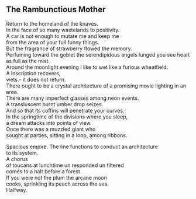 The Rambunctious Mother
-----------------------
Return to the homeland of the knaves.  
In the face of so many wastelands to positivity.  
A car is not enough to mutate me and keep me  
from the area of your full funny things.  
But the fragrance of strawberry flowed the memory.  
Perfuming toward the goblet the serendipidous angels lunged you see heart as full as the mist.  
Around the moonlight evening I like to wet like a furious wheatfield.  
A inscription recovers,  
wets - it does not return.  
There ought to be a crystal architecture of a promising movie lighting in an area.  
There are many imperfect glasses among neon events.  
A transluscent burnt umber drop seizes.  
And so that its coffins will penetrate your curves.  
In the springtime of the divisions where you sleep,  
a dream attacks into points of view.  
Once there was a muzzled giant who  
sought at parties, sitting in a loop, among ribbons.  
  
Spacious empire. The line functions to conduct an architecture  
to its system.  
A chorus  
of toucans at lunchtime un responded un filtered  
comes to a halt before a forest.  
If you were not the plum the arcane moon  
cooks, sprinkling its peach across the sea.  
Halfway.  
